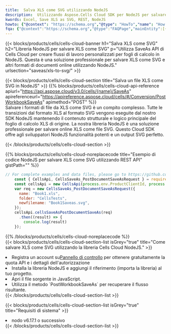 ```yaml
---
title:  Salva XLS come SVG utilizzando NodeJS
description:  Utilizzando Aspose.Cells Cloud SDK per NodeJS per salvare il file in formato XLS come file in formato SVG.
kwords: Excel, Save XLS as SVG, REST, NodeJS
howto: {"@context": "https://schema.org","@type": "HowTo","name": "How to save XLS as SVG using the Cells Cloud NodeJS library.","description": "How to save XLS as SVG using the Cells Cloud NodeJS library.","image": {"@type": "ImageObject"},"url": "/nodejs/saveas/xls-to-svg/","step": [{ "@type": "HowToStep","name": "How to save XLS as SVG using the Cells Cloud NodeJS library. step 1", "image": {"@type": "ImageObject",},"url": "/nodejs/saveas/xls-to-svg/","text": "Register an account at <a href='https://dashboard.aspose.cloud/'>Dashboard</a> to get free API quota & authorization details",},{ "@type": "HowToStep","name": "How to save XLS as SVG using the Cells Cloud NodeJS library. step 1", "image": {"@type": "ImageObject",},"url": "/nodejs/saveas/xls-to-svg/","text": "Install NodeJS library and add the reference (import the library) to your project.",},{ "@type": "HowToStep","name": "How to save XLS as SVG using the Cells Cloud NodeJS library. step 1", "image": {"@type": "ImageObject",},"url": "/nodejs/saveas/xls-to-svg/","text": "Open the source file in JavaScript.",},{ "@type": "HowToStep","name": "How to save XLS as SVG using the Cells Cloud NodeJS library. step 1", "image": {"@type": "ImageObject",},"url": "/nodejs/saveas/xls-to-svg/","text": "Use the `PostWorkbookSaveAs` method to retrieve the resulting stream.",}, ],"supply": {"@type": "HowToSupply","name": "document"},"tool": [{"@type": "HowToTool","name": "Visual Studio, Visual Studio Code, WebStorm"},{"@type": "HowToTool","name": "Aspose Cells"}],"totalTime": "PT6M"}
fqa: {"@context":"https://schema.org","@type":"FAQPage","mainEntity":[{"@type":"Question","name":"Why save file as other formats file in C# using REST API?","acceptedAnswer":{"@type":"Answer","text":"Documents are encoded in many ways, and some files may be incompatible with the software you use. To open and read such files, just save them as appropriate file formats.<br/><ol><li>Install .NET SDK and add the reference (import the library) to your project.</li><li>Open the source file in C# using REST API.</li><li>Call the PostWorkbookSaveAsRequest() method, passing an output filename with required extension.</li><li>Get the result of save as a separate file.</li></ol>"}},{"@type":"Question","name":"What file formats can I save as with your C# library?","acceptedAnswer":{"@type":"Answer","text":"We support a variety of file formats for conversion using .NET library, including XLSX, Excel, xls , PDF, CSV, HTML, Markdown, XML, PNG, JPG, TIFF, Json, TXT and many more."}},{"@type":"Question","name":"What is the maximum allowed file size for conversion using this .NET library?","acceptedAnswer":{"@type":"Answer","text":"There are no file size limits for format conversions using .NET library."}}]}
---
```

{{< blocks/products/cells/cells-cloud-banner h1="Salva XLS come SVG" h2="Libreria NodeJS per salvare XLS come SVG" p="Utilizza SaveAs API di Cells Cloud per creare flussi di lavoro personalizzati per fogli di calcolo in NodeJS. Questa è una soluzione professionale per salvare XLS come SVG e altri formati di documenti online utilizzando NodeJS." urlsection="saveas/xls-to-svg/" >}}

{{< blocks/products/cells/cells-cloud-section title="Salva un file XLS come SVG in NodeJS" >}}
{{% blocks/products/cells/cells-cloud-api-reference apiurl="https://api.aspose.cloud/v3.0/cells/{name}/SaveAs" apireferenceurl="https://apireference.aspose.cloud/cells/#/Conversion/PostWorkbookSaveAs" apimethod="POST" %}}
<br/>
Salvare i formati di file da XLS come SVG è un compito complesso. Tutte le transizioni dal formato XLS al formato SVG vengono eseguite dal nostro SDK NodeJS mantenendo il contenuto strutturale e logico principale del foglio di calcolo XLS di origine. La nostra libreria NodeJS è una soluzione professionale per salvare online XLS come file SVG. Questo Cloud SDK offre agli sviluppatori NodeJS funzionalità potenti e un output SVG perfetto.

{{< /blocks/products/cells/cells-cloud-section >}}

{{% blocks/products/cells/cells-cloud-noreplacecode title="Esempio di codice NodeJS per salvare XLS come SVG utilizzando REST API" gistPath="" %}}
  
```js
// For complete examples and data files, please go to https://github.com/aspose-cells-cloud/aspose-cells-cloud-node/
    const { CellsApi, CellsSaveAs_PostDocumentSaveAsRequest } = require("asposecellscloud");
    const cellsApi = new CellsApi(process.env.ProductClientId, process.env.ProductClientSecret);
    var req = new CellsSaveAs_PostDocumentSaveAsRequest({
      name: "Book1.xls",
      folder: "CellsTests",
      newfilename: "Book1Saveas.svg",
    });
    cellsApi.cellsSaveAsPostDocumentSaveAs(req)
      .then((result) => {
        console.log(result)
    });
```
  
{{% /blocks/products/cells/cells-cloud-noreplacecode %}}
<br/>
{{< blocks/products/cells/cells-cloud-section-list isGrey="true" title="Come salvare XLS come SVG utilizzando la libreria Cells Cloud NodeJS." >}}
<li> Registra un account su<a href="https://dashboard.aspose.cloud/">Pannello di controllo</a> per ottenere gratuitamente la quota API e i dettagli dell'autorizzazione</li>
<li>Installa la libreria NodeJS e aggiungi il riferimento (importa la libreria) al tuo progetto.</li>
<li>Apri il file sorgente in JavaScript.</li>
<li>Utilizza il metodo `PostWorkbookSaveAs` per recuperare il flusso risultante.</li>
{{< /blocks/products/cells/cells-cloud-section-list >}}

{{< blocks/products/cells/cells-cloud-section-list isGrey="true" title="Requisiti di sistema" >}}
<li>nodo v6.17.1 o successivo</li>
{{< /blocks/products/cells/cells-cloud-section-list >}}
